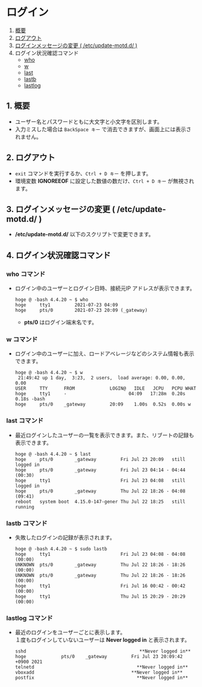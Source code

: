 # ログイン
1. [概要](#anchor1)
2. [ログアウト](#anchor2)
3. [ログインメッセージの変更 ( /etc/update-motd.d/ )](#anchor3)
4. ログイン状況確認コマンド
   - [who](#anchor4a)
   - [w](#anchor4b)
   - [last](#anchor4c)
   - [lastb](#anchor4d)
   - [lastlog](#anchor4e)

<a id="anchor1"></a>

## 1. 概要
 - ユーザー名とパスワードともに大文字と小文字を区別します。
 - 入力ミスした場合は ` BackSpace キー ` で消去できますが、画面上には表示されません。

<a id="anchor2"></a>

## 2. ログアウト
 - ` exit ` コマンドを実行するか、` Ctrl + D キー ` を押します。
 - 環境変数 **IGNOREEOF** に設定した数値の数だけ、` Ctrl + D キー ` が無視されます。

<a id="anchor3"></a>

## 3. ログインメッセージの変更 ( /etc/update-motd.d/ )
 - **/etc/update-motd.d/** 以下のスクリプトで変更できます。

## 4. ログイン状況確認コマンド

<a id="anchor4a"></a>

### who コマンド
 - ログイン中のユーザーとログイン日時、接続元IP アドレスが表示できます。

    ```:例
    hoge @ -bash 4.4.20 ~ $ who
    hoge     tty1         2021-07-23 04:09
    hoge     pts/0        2021-07-23 20:09 (_gateway)
    ```
    - **pts/0** はログイン端末名です。

<a id="anchor4b"></a>

### w コマンド
 - ログイン中のユーザーに加え、ロードアベレージなどのシステム情報も表示できます。

    ```:例
    hoge @ -bash 4.4.20 ~ $ w
     21:49:42 up 1 day,  3:23,  2 users,  load average: 0.00, 0.00, 0.00
    USER     TTY      FROM             LOGIN@   IDLE   JCPU   PCPU WHAT
    hoge     tty1     -                       04:09   17:28m  0.20s  0.18s -bash
    hoge     pts/0    _gateway         20:09    1.00s  0.52s  0.00s w
    ```

<a id="anchor4c"></a>

### last コマンド
 - 最近ログインしたユーザーの一覧を表示できます。また、リブートの記録も表示できます。

    ```:例
    hoge @ -bash 4.4.20 ~ $ last
    hoge     pts/0        _gateway         Fri Jul 23 20:09   still logged in
    hoge     pts/0        _gateway         Fri Jul 23 04:14 - 04:44  (00:30)
    hoge     tty1                          Fri Jul 23 04:08   still logged in
    hoge     pts/0        _gateway         Thu Jul 22 18:26 - 04:08  (09:41)
    reboot   system boot  4.15.0-147-gener Thu Jul 22 18:25   still running
    ```

<a id="anchor4d"></a>

### lastb コマンド
 - 失敗したログインの記録が表示されます。

    ```:例
    hoge @ -bash 4.4.20 ~ $ sudo lastb
    hoge     tty1                          Fri Jul 23 04:08 - 04:08  (00:00)
    UNKNOWN  pts/0        _gateway         Thu Jul 22 18:26 - 18:26  (00:00)
    UNKNOWN  pts/0        _gateway         Thu Jul 22 18:26 - 18:26  (00:00)
    hoge     tty1                          Fri Jul 16 00:42 - 00:42  (00:00)
    hoge     tty1                          Thu Jul 15 20:29 - 20:29  (00:00)
    ```

<a id="anchor4e"></a>

### lastlog コマンド
 - 最近のログインをユーザーごとに表示します。<br>１度もログインしていないユーザーは **Never logged in** と表示されます。

    ```:例
    sshd                                          **Never logged in**
    hoge             pts/0    _gateway         Fri Jul 23 20:09:42 +0900 2021
    telnetd                                      **Never logged in**
    vboxadd                                    **Never logged in**
    postfix                                      **Never logged in**
    ```
